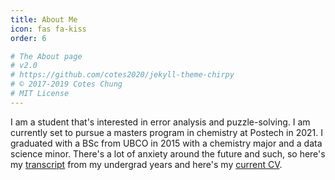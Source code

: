 ```yaml
---
title: About Me
icon: fas fa-kiss
order: 6

# The About page
# v2.0
# https://github.com/cotes2020/jekyll-theme-chirpy
# © 2017-2019 Cotes Chung
# MIT License
---
```


I am a student that's interested in error analysis and puzzle-solving. 
I am currently set to pursue a masters program in chemistry at Postech in 2021.
I graduated with a BSc from UBCO in 2015 with a chemistry major and a data science minor.
There's a lot of anxiety around the future and such, so here's my [transcript] from my undergrad years and here's my [current CV].

[transcript]: /_tabs/docs/undergradtranscript.pdf
[current CV]: /_tabs/docs/CV.pdf

